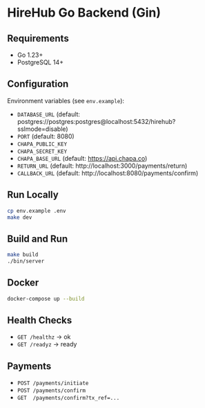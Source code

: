 # HireHub Go Backend (Gin)

## Requirements
- Go 1.23+
- PostgreSQL 14+

## Configuration
Environment variables (see `env.example`):
- `DATABASE_URL` (default: postgres://postgres:postgres@localhost:5432/hirehub?sslmode=disable)
- `PORT` (default: 8080)
- `CHAPA_PUBLIC_KEY`
- `CHAPA_SECRET_KEY`
- `CHAPA_BASE_URL` (default: https://api.chapa.co)
- `RETURN_URL` (default: http://localhost:3000/payments/return)
- `CALLBACK_URL` (default: http://localhost:8080/payments/confirm)

## Run Locally
```bash
cp env.example .env
make dev
```

## Build and Run
```bash
make build
./bin/server
```

## Docker
```bash
docker-compose up --build
```

## Health Checks
- `GET /healthz` -> ok
- `GET /readyz` -> ready

## Payments
- `POST /payments/initiate`
- `POST /payments/confirm`
- `GET  /payments/confirm?tx_ref=...` 